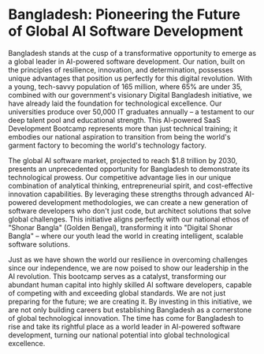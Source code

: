 # Bangladesh: Pioneering the Future of Global AI Software Development

Bangladesh stands at the cusp of a transformative opportunity to emerge as a global leader in AI-powered software development. Our nation, built on the principles of resilience, innovation, and determination, possesses unique advantages that position us perfectly for this digital revolution. With a young, tech-savvy population of 165 million, where 65% are under 35, combined with our government's visionary Digital Bangladesh initiative, we have already laid the foundation for technological excellence. Our universities produce over 50,000 IT graduates annually – a testament to our deep talent pool and educational strength. This AI-powered SaaS Development Bootcamp represents more than just technical training; it embodies our national aspiration to transition from being the world's garment factory to becoming the world's technology factory.

The global AI software market, projected to reach $1.8 trillion by 2030, presents an unprecedented opportunity for Bangladesh to demonstrate its technological prowess. Our competitive advantage lies in our unique combination of analytical thinking, entrepreneurial spirit, and cost-effective innovation capabilities. By leveraging these strengths through advanced AI-powered development methodologies, we can create a new generation of software developers who don't just code, but architect solutions that solve global challenges. This initiative aligns perfectly with our national ethos of "Shonar Bangla" (Golden Bengal), transforming it into "Digital Shonar Bangla" – where our youth lead the world in creating intelligent, scalable software solutions.

Just as we have shown the world our resilience in overcoming challenges since our independence, we are now poised to show our leadership in the AI revolution. This bootcamp serves as a catalyst, transforming our abundant human capital into highly skilled AI software developers, capable of competing with and exceeding global standards. We are not just preparing for the future; we are creating it. By investing in this initiative, we are not only building careers but establishing Bangladesh as a cornerstone of global technological innovation. The time has come for Bangladesh to rise and take its rightful place as a world leader in AI-powered software development, turning our national potential into global technological excellence.

